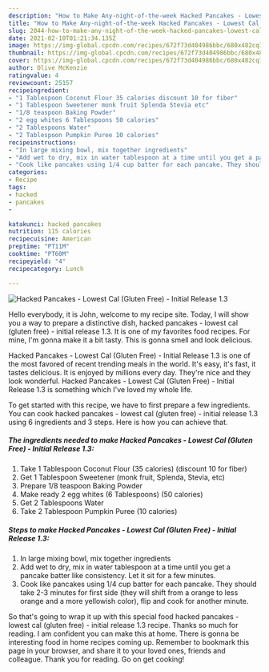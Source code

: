 ```yaml
---
description: "How to Make Any-night-of-the-week Hacked Pancakes - Lowest Cal (Gluten Free) - Initial Release 1.3"
title: "How to Make Any-night-of-the-week Hacked Pancakes - Lowest Cal (Gluten Free) - Initial Release 1.3"
slug: 2044-how-to-make-any-night-of-the-week-hacked-pancakes-lowest-cal-gluten-free-initial-release-13
date: 2021-02-10T01:21:34.135Z
image: https://img-global.cpcdn.com/recipes/672f73d404986bbc/680x482cq70/hacked-pancakes-lowest-cal-gluten-free-initial-release-13-recipe-main-photo.jpg
thumbnail: https://img-global.cpcdn.com/recipes/672f73d404986bbc/680x482cq70/hacked-pancakes-lowest-cal-gluten-free-initial-release-13-recipe-main-photo.jpg
cover: https://img-global.cpcdn.com/recipes/672f73d404986bbc/680x482cq70/hacked-pancakes-lowest-cal-gluten-free-initial-release-13-recipe-main-photo.jpg
author: Olive McKenzie
ratingvalue: 4
reviewcount: 25157
recipeingredient:
- "1 Tablespoon Coconut Flour 35 calories discount 10 for fiber"
- "1 Tablespoon Sweetener monk fruit Splenda Stevia etc"
- "1/8 teaspoon Baking Powder"
- "2 egg whites 6 Tablespoons 50 calories"
- "2 Tablespoons Water"
- "2 Tablespoon Pumpkin Puree 10 calories"
recipeinstructions:
- "In large mixing bowl, mix together ingredients"
- "Add wet to dry, mix in water tablespoon at a time until you get a pancake batter like consistency. Let it sit for a few minutes."
- "Cook like pancakes using 1/4 cup batter for each pancake. They should take 2-3 minutes for first side (they will shift from a orange to less orange and a more yellowish color), flip and cook for another minute."
categories:
- Recipe
tags:
- hacked
- pancakes
- 

katakunci: hacked pancakes  
nutrition: 115 calories
recipecuisine: American
preptime: "PT11M"
cooktime: "PT60M"
recipeyield: "4"
recipecategory: Lunch

---
```



![Hacked Pancakes - Lowest Cal (Gluten Free) - Initial Release 1.3](https://img-global.cpcdn.com/recipes/672f73d404986bbc/680x482cq70/hacked-pancakes-lowest-cal-gluten-free-initial-release-13-recipe-main-photo.jpg)

Hello everybody, it is John, welcome to my recipe site. Today, I will show you a way to prepare a distinctive dish, hacked pancakes - lowest cal (gluten free) - initial release 1.3. It is one of my favorites food recipes. For mine, I'm gonna make it a bit tasty. This is gonna smell and look delicious.

Hacked Pancakes - Lowest Cal (Gluten Free) - Initial Release 1.3 is one of the most favored of recent trending meals in the world. It's easy, it's fast, it tastes delicious. It is enjoyed by millions every day. They're nice and they look wonderful. Hacked Pancakes - Lowest Cal (Gluten Free) - Initial Release 1.3 is something which I've loved my whole life.




To get started with this recipe, we have to first prepare a few ingredients. You can cook hacked pancakes - lowest cal (gluten free) - initial release 1.3 using 6 ingredients and 3 steps. Here is how you can achieve that.

<!--inarticleads1-->

##### The ingredients needed to make Hacked Pancakes - Lowest Cal (Gluten Free) - Initial Release 1.3:

1. Take 1 Tablespoon Coconut Flour (35 calories) (discount 10 for fiber)
1. Get 1 Tablespoon Sweetener (monk fruit, Splenda, Stevia, etc)
1. Prepare 1/8 teaspoon Baking Powder
1. Make ready 2 egg whites (6 Tablespoons) (50 calories)
1. Get 2 Tablespoons Water
1. Take 2 Tablespoon Pumpkin Puree (10 calories)




<!--inarticleads2-->

##### Steps to make Hacked Pancakes - Lowest Cal (Gluten Free) - Initial Release 1.3:

1. In large mixing bowl, mix together ingredients
1. Add wet to dry, mix in water tablespoon at a time until you get a pancake batter like consistency. Let it sit for a few minutes.
1. Cook like pancakes using 1/4 cup batter for each pancake. They should take 2-3 minutes for first side (they will shift from a orange to less orange and a more yellowish color), flip and cook for another minute.




So that's going to wrap it up with this special food hacked pancakes - lowest cal (gluten free) - initial release 1.3 recipe. Thanks so much for reading. I am confident you can make this at home. There is gonna be interesting food in home recipes coming up. Remember to bookmark this page in your browser, and share it to your loved ones, friends and colleague. Thank you for reading. Go on get cooking!
